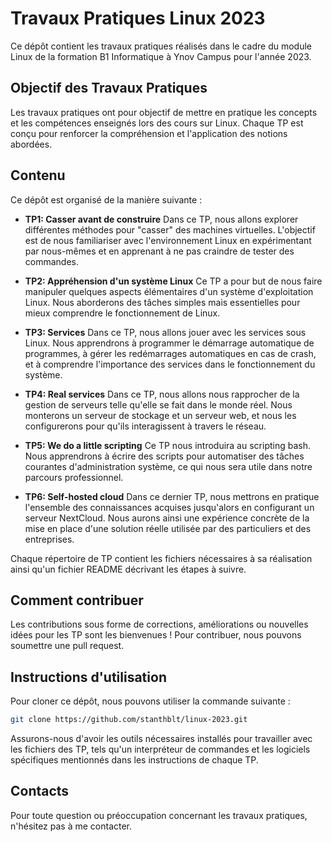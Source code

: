 
# Travaux Pratiques Linux 2023

Ce dépôt contient les travaux pratiques réalisés dans le cadre du module Linux de la formation B1 Informatique à Ynov Campus pour l'année 2023.

## Objectif des Travaux Pratiques

Les travaux pratiques ont pour objectif de mettre en pratique les concepts et les compétences enseignés lors des cours sur Linux. Chaque TP est conçu pour renforcer la compréhension et l'application des notions abordées.

## Contenu

Ce dépôt est organisé de la manière suivante :

-   **TP1: Casser avant de construire** Dans ce TP, nous allons explorer différentes méthodes pour "casser" des machines virtuelles. L'objectif est de nous familiariser avec l'environnement Linux en expérimentant par nous-mêmes et en apprenant à ne pas craindre de tester des commandes.
    
-   **TP2: Appréhension d'un système Linux** Ce TP a pour but de nous faire manipuler quelques aspects élémentaires d'un système d'exploitation Linux. Nous aborderons des tâches simples mais essentielles pour mieux comprendre le fonctionnement de Linux.
    
-   **TP3: Services** Dans ce TP, nous allons jouer avec les services sous Linux. Nous apprendrons à programmer le démarrage automatique de programmes, à gérer les redémarrages automatiques en cas de crash, et à comprendre l'importance des services dans le fonctionnement du système.
    
-   **TP4: Real services** Dans ce TP, nous allons nous rapprocher de la gestion de serveurs telle qu'elle se fait dans le monde réel. Nous monterons un serveur de stockage et un serveur web, et nous les configurerons pour qu'ils interagissent à travers le réseau.
    
-   **TP5: We do a little scripting** Ce TP nous introduira au scripting bash. Nous apprendrons à écrire des scripts pour automatiser des tâches courantes d'administration système, ce qui nous sera utile dans notre parcours professionnel.
    
-   **TP6: Self-hosted cloud** Dans ce dernier TP, nous mettrons en pratique l'ensemble des connaissances acquises jusqu'alors en configurant un serveur NextCloud. Nous aurons ainsi une expérience concrète de la mise en place d'une solution réelle utilisée par des particuliers et des entreprises.
    

Chaque répertoire de TP contient les fichiers nécessaires à sa réalisation ainsi qu'un fichier README décrivant les étapes à suivre.

## Comment contribuer

Les contributions sous forme de corrections, améliorations ou nouvelles idées pour les TP sont les bienvenues ! Pour contribuer, nous pouvons soumettre une pull request.

## Instructions d'utilisation

Pour cloner ce dépôt, nous pouvons utiliser la commande suivante :

```bash
git clone https://github.com/stanthblt/linux-2023.git
```

Assurons-nous d'avoir les outils nécessaires installés pour travailler avec les fichiers des TP, tels qu'un interpréteur de commandes et les logiciels spécifiques mentionnés dans les instructions de chaque TP.

## Contacts

Pour toute question ou préoccupation concernant les travaux pratiques, n'hésitez pas à me contacter.
